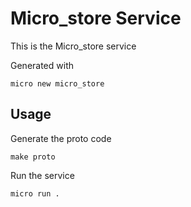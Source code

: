 # Micro_store Service

This is the Micro_store service

Generated with

```
micro new micro_store
```

## Usage

Generate the proto code

```
make proto
```

Run the service

```
micro run .
```